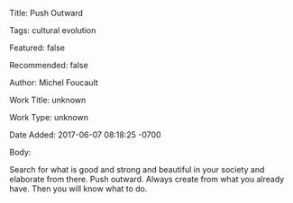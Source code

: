 Title:  Push Outward

Tags:   cultural evolution

Featured: false

Recommended: false

Author: Michel Foucault

Work Title: unknown

Work Type: unknown

Date Added: 2017-06-07 08:18:25 -0700

Body: 

Search for what is good and strong and beautiful in your society and elaborate from there. Push outward. Always create from what you already have. Then you will know what to do.

